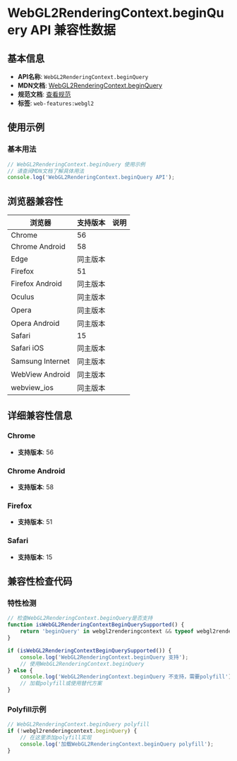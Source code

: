 # WebGL2RenderingContext.beginQuery API 兼容性数据

## 基本信息

- **API名称**: `WebGL2RenderingContext.beginQuery`
- **MDN文档**: [WebGL2RenderingContext.beginQuery](https://developer.mozilla.org/docs/Web/API/WebGL2RenderingContext/beginQuery)
- **规范文档**: [查看规范](https://registry.khronos.org/webgl/specs/latest/2.0/#3.7.12)
- **标签**: `web-features:webgl2`

## 使用示例

### 基本用法

```javascript
// WebGL2RenderingContext.beginQuery 使用示例
// 请查阅MDN文档了解具体用法
console.log('WebGL2RenderingContext.beginQuery API');
```

## 浏览器兼容性

| 浏览器 | 支持版本 | 说明 |
|--------|----------|------|
| Chrome | 56 |  |
| Chrome Android | 58 |  |
| Edge | 同主版本 |  |
| Firefox | 51 |  |
| Firefox Android | 同主版本 |  |
| Oculus | 同主版本 |  |
| Opera | 同主版本 |  |
| Opera Android | 同主版本 |  |
| Safari | 15 |  |
| Safari iOS | 同主版本 |  |
| Samsung Internet | 同主版本 |  |
| WebView Android | 同主版本 |  |
| webview_ios | 同主版本 |  |

## 详细兼容性信息

### Chrome

- **支持版本**: 56

### Chrome Android

- **支持版本**: 58

### Firefox

- **支持版本**: 51

### Safari

- **支持版本**: 15

## 兼容性检查代码

### 特性检测

```javascript
// 检查WebGL2RenderingContext.beginQuery是否支持
function isWebGL2RenderingContextBeginQuerySupported() {
    return 'beginQuery' in webgl2renderingcontext && typeof webgl2renderingcontext.beginQuery === 'function';
}

if (isWebGL2RenderingContextBeginQuerySupported()) {
    console.log('WebGL2RenderingContext.beginQuery 支持');
    // 使用WebGL2RenderingContext.beginQuery
} else {
    console.log('WebGL2RenderingContext.beginQuery 不支持，需要polyfill');
    // 加载polyfill或使用替代方案
}
```

### Polyfill示例

```javascript
// WebGL2RenderingContext.beginQuery polyfill
if (!webgl2renderingcontext.beginQuery) {
    // 在这里添加polyfill实现
    console.log('加载WebGL2RenderingContext.beginQuery polyfill');
}
```

